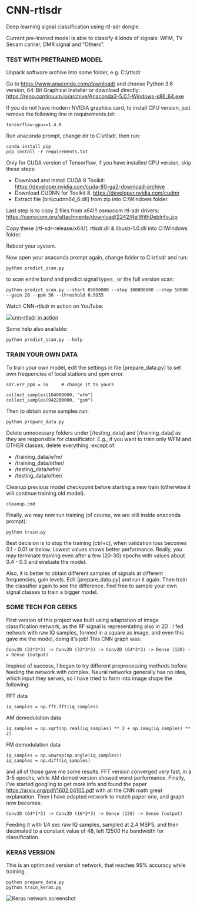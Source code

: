 # CNN-rtlsdr
Deep learning signal classification using rtl-sdr dongle.

Current pre-trained model is able to classify 4 kinds of signals: WFM, TV Secam carrier, DMR signal and "Others".

### TEST WITH PRETRAINED MODEL

Unpack software archive into some folder, e.g. C:\rtlsdr

Go to https://www.anaconda.com/download/ and choose Python 3.6 version, 64-Bit Graphical Installer
or download directly: https://repo.continuum.io/archive/Anaconda3-5.0.1-Windows-x86_64.exe

If you do not have modern NVIDIA graphics card, to install CPU version, just remove the following line in requirements.txt:
```
tensorflow-gpu==1.4.0
```

Run anaconda prompt, change dir to C:\rtlsdr, then run:
```
conda install pip
pip install -r requirements.txt
```

Only for CUDA version of Tensorflow, if you have installed CPU version, skip these steps:
- Download and install CUDA 8 Toolkit: https://developer.nvidia.com/cuda-80-ga2-download-archive
- Download CUDNN for Toolkit 8. https://developer.nvidia.com/cudnn
- Extract file [bin\cudnn64_6.dll] from zip into C:\Windows folder.

Last step is to copy 2 files from x64!!! osmocom rtl-sdr drivers: https://osmocom.org/attachments/download/2242/RelWithDebInfo.zip

Copy these [rtl-sdr-release/x64/]: rtlsdr.dll & libusb-1.0.dll into C:\Windows folder.

Reboot your system.

Now open your anaconda prompt again, change folder to C:\rtlsdr and run:
```
python predict_scan.py
```
to scan entire band and predict signal types , or the full version scan:
```
python predict_scan.py --start 85000000 --stop 108000000 --step 50000 --gain 20 --ppm 56 --threshold 0.9955
```

Watch CNN-rtlsdr in action on YouTube:

[![cnn-rtlsdr in action](https://img.youtube.com/vi/OrSL9dgzlcA/0.jpg)](https://www.youtube.com/watch?v=OrSL9dgzlcA)

Some help also available:
```
python predict_scan.py --help
```

### TRAIN YOUR OWN DATA

To train your own model, edit the settings in file [prepare_data.py] to set own frequencies of local stations and ppm error.
```
sdr.err_ppm = 56     # change it to yours

collect_samples(104000000, "wfm")
collect_samples(942200000, "gsm")
```

Then to obtain some samples run:
```
python prepare_data.py
```

Delete unnecessary folders under [/testing_data] and [/training_data] as they are responsible for classificator.
E.g., if you want to train only WFM and OTHER classes, delete everything, except of:
- /training_data/wfm/
- /training_data/other/
- /testing_data/wfm/
- /testing_data/other/

Cleanup previous model checkpoint before starting a new train (otherwise it will continue training old model).
```
cleanup.cmd
```

Finally, we may now run training (of course, we are still inside anaconda prompt):
```
python train.py
```

Best decision is to stop the training [ctrl+c], when validation loss becomes 0.1 - 0.01 or below. Lowest values shows better performance.
Really, you may terminate training even after a few (20-30) epochs with values about 0.4 - 0.3 and evaluate the model.

Also, it is better to obtain different samples of signals at different frequencies, gain levels. Edit [prepare_data.py] and run it again.
Then train the classifier again to see the difference. Feel free to sample your own signal classes to train a bigger model.

### SOME TECH FOR GEEKS

First version of this project was built using adaptation of image classification network, as the RF signal is representating also in 2D .
I fed network with raw IQ samples, formed in a square as image, and even this gave me the model, doing it's job! This CNN graph was:
```
Conv2D (32*3*3) -> Conv2D (32*3*3) -> Conv2D (64*3*3) -> Dense (128) -> Dense (output)
```

Inspired of success, I began to try different preprocessing methods before feeding the network with complex. Neural networks generally has
no idea, which input they serves, so I have tried to form into image shape the following:

FFT data
```
iq_samples = np.fft.fft(iq_samples)
```

AM demodulation data
```
iq_samples = np.sqrt(np.real(iq_samples) ** 2 + np.imag(iq_samples) ** 2)
```

FM demodulation data
```
iq_samples = np.unwrap(np.angle(iq_samples))
iq_samples = np.diff(iq_samples)
```

and all of those gave me some results. FFT version converged very fast, in a 3-5 epochs, while AM demod version showed worst performance. Finally,
I've started googling to get more info and found the paper https://arxiv.org/pdf/1602.04105.pdf with all the CNN math great explanation. Then
I have adapted network to match paper one, and graph now becomes:
```
Conv2D (64*1*3) -> Conv2D (16*2*3) -> Dense (128) -> Dense (output)
```

Feeding it with 1/4 sec raw IQ samples, sampled at 2.4 MSPS, and then decimated to a constant value of 48, left 12500 Hz bandwidth for classification.

### KERAS VERSION

This is an optimized version of network, that reaches 99% accuracy while training.

```
python prepare_data.py
python train_keras.py
```

![Keras network screenshot](https://github.com/randaller/cnn-rtlsdr/blob/master/screenshot_keras.png)

